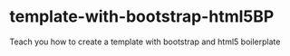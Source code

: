 # template-with-bootstrap-html5BP
Teach you how to create a template with bootstrap and html5 boilerplate

